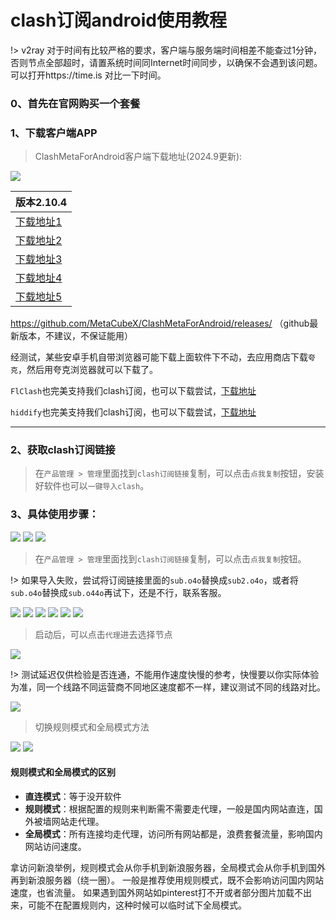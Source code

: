 # clash订阅android使用教程

!> v2ray 对于时间有比较严格的要求，客户端与服务端时间相差不能查过1分钟，否则节点全部超时，请置系统时间同Internet时间同步，以确保不会遇到该问题。可以打开https://time.is 对比一下时间。

### 0、首先在官网购买一个套餐


### 1、下载客户端APP

> ClashMetaForAndroid客户端下载地址(2024.9更新): 

![](/img/android/clash_meta.png)

| 版本2.10.4 |
| ------ |
| [下载地址1](https://file.o4o.win/clash/android/cmfa-2.10.4-meta-universal-release.apk) |
| [下载地址2](http://file.helloking.top/clash/android/cmfa-2.10.4-meta-universal-release.apk) |
| [下载地址3](http://file2.helloking.top/clash/android/cmfa-2.10.4-meta-universal-release.apk) |
| [下载地址4](https://gh-proxy.com/github.com/MetaCubeX/ClashMetaForAndroid/releases/download/v2.10.4/cmfa-2.10.4-meta-universal-release.apk) |
| [下载地址5](https://github.com/MetaCubeX/ClashMetaForAndroid/releases/download/v2.10.4/cmfa-2.10.4-meta-universal-release.apk) |

https://github.com/MetaCubeX/ClashMetaForAndroid/releases/ （github最新版本，不建议，不保证能用）

经测试，某些安卓手机自带浏览器可能下载上面软件下不动，去应用商店下载`夸克`，然后用夸克浏览器就可以下载了。

`FlClash`也完美支持我们clash订阅，也可以下载尝试，[下载地址](https://github.com/chen08209/FlClash/releases)

`hiddify`也完美支持我们clash订阅，也可以下载尝试，[下载地址](https://github.com/hiddify/hiddify-next/releases/)

---

### 2、获取clash订阅链接
> 在`产品管理 > 管理`里面找到`clash订阅链接`复制，可以点击`点我复制`按钮，安装好软件也可以`一键导入clash`。

### 3、具体使用步骤：

![](/img/android/1.png)
![](/img/android/2.png)
![](/img/android/3.png)

> 在`产品管理 > 管理`里面找到`clash订阅链接`复制，可以点击`点我复制`按钮。

!> 如果导入失败，尝试将订阅链接里面的`sub.o4o`替换成`sub2.o4o`，或者将`sub.o4o`替换成`sub.o44o`再试下，还是不行，联系客服。

![](/img/android/41.png)
![](/img/android/5.png)
![](/img/android/6.png)
![](/img/android/7.png)
![](/img/android/8.png)
![](/img/android/9.png)

> 启动后，可以点击`代理`进去选择节点

![](/img/android/10.png)

!> 测试延迟仅供检验是否连通，不能用作速度快慢的参考，快慢要以你实际体验为准，同一个线路不同运营商不同地区速度都不一样，建议测试不同的线路对比。

![](/img/android/11.png)

> 切换规则模式和全局模式方法

![](/img/android/12.png)
![](/img/android/13.png)

#### 规则模式和全局模式的区别

- **直连模式**：等于没开软件
- **规则模式**：根据配置的规则来判断需不需要走代理，一般是国内网站直连，国外被墙网站走代理。
- **全局模式**：所有连接均走代理，访问所有网站都是，浪费套餐流量，影响国内网站访问速度。

拿访问新浪举例，规则模式会从你手机到新浪服务器，全局模式会从你手机到国外再到新浪服务器（绕一圈）。
一般是推荐使用规则模式，既不会影响访问国内网站速度，也省流量。
如果遇到国外网站如pinterest打不开或者部分图片加载不出来，可能不在配置规则内，这种时候可以临时试下全局模式。